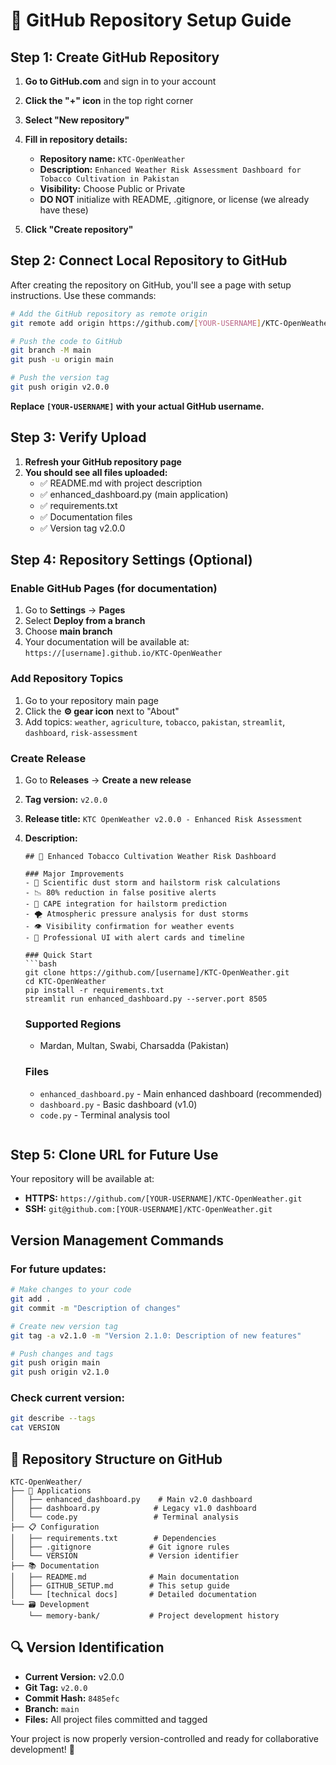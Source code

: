 # 🚀 GitHub Repository Setup Guide

## Step 1: Create GitHub Repository

1. **Go to GitHub.com** and sign in to your account
2. **Click the "+" icon** in the top right corner
3. **Select "New repository"**
4. **Fill in repository details:**
   - **Repository name:** `KTC-OpenWeather`
   - **Description:** `Enhanced Weather Risk Assessment Dashboard for Tobacco Cultivation in Pakistan`
   - **Visibility:** Choose Public or Private
   - **DO NOT** initialize with README, .gitignore, or license (we already have these)

5. **Click "Create repository"**

## Step 2: Connect Local Repository to GitHub

After creating the repository on GitHub, you'll see a page with setup instructions. Use these commands:

```bash
# Add the GitHub repository as remote origin
git remote add origin https://github.com/[YOUR-USERNAME]/KTC-OpenWeather.git

# Push the code to GitHub
git branch -M main
git push -u origin main

# Push the version tag
git push origin v2.0.0
```

**Replace `[YOUR-USERNAME]` with your actual GitHub username.**

## Step 3: Verify Upload

1. **Refresh your GitHub repository page**
2. **You should see all files uploaded:**
   - ✅ README.md with project description
   - ✅ enhanced_dashboard.py (main application)
   - ✅ requirements.txt
   - ✅ Documentation files
   - ✅ Version tag v2.0.0

## Step 4: Repository Settings (Optional)

### Enable GitHub Pages (for documentation)
1. Go to **Settings** → **Pages**
2. Select **Deploy from a branch**
3. Choose **main branch**
4. Your documentation will be available at: `https://[username].github.io/KTC-OpenWeather`

### Add Repository Topics
1. Go to your repository main page
2. Click the **⚙️ gear icon** next to "About"
3. Add topics: `weather`, `agriculture`, `tobacco`, `pakistan`, `streamlit`, `dashboard`, `risk-assessment`

### Create Release
1. Go to **Releases** → **Create a new release**
2. **Tag version:** `v2.0.0`
3. **Release title:** `KTC OpenWeather v2.0.0 - Enhanced Risk Assessment`
4. **Description:**
   ```
   ## 🌾 Enhanced Tobacco Cultivation Weather Risk Dashboard
   
   ### Major Improvements
   - 🔬 Scientific dust storm and hailstorm risk calculations
   - 📉 80% reduction in false positive alerts
   - 🎯 CAPE integration for hailstorm prediction
   - 🌪️ Atmospheric pressure analysis for dust storms
   - 👁️ Visibility confirmation for weather events
   - 🎨 Professional UI with alert cards and timeline
   
   ### Quick Start
   ```bash
   git clone https://github.com/[username]/KTC-OpenWeather.git
   cd KTC-OpenWeather
   pip install -r requirements.txt
   streamlit run enhanced_dashboard.py --server.port 8505
   ```
   
   ### Supported Regions
   - Mardan, Multan, Swabi, Charsadda (Pakistan)
   
   ### Files
   - `enhanced_dashboard.py` - Main enhanced dashboard (recommended)
   - `dashboard.py` - Basic dashboard (v1.0)
   - `code.py` - Terminal analysis tool
   ```

## Step 5: Clone URL for Future Use

Your repository will be available at:
- **HTTPS:** `https://github.com/[YOUR-USERNAME]/KTC-OpenWeather.git`
- **SSH:** `git@github.com:[YOUR-USERNAME]/KTC-OpenWeather.git`

## Version Management Commands

### For future updates:
```bash
# Make changes to your code
git add .
git commit -m "Description of changes"

# Create new version tag
git tag -a v2.1.0 -m "Version 2.1.0: Description of new features"

# Push changes and tags
git push origin main
git push origin v2.1.0
```

### Check current version:
```bash
git describe --tags
cat VERSION
```

## 🎯 Repository Structure on GitHub

```
KTC-OpenWeather/
├── 📱 Applications
│   ├── enhanced_dashboard.py    # Main v2.0 dashboard
│   ├── dashboard.py            # Legacy v1.0 dashboard  
│   └── code.py                 # Terminal analysis
├── 📋 Configuration
│   ├── requirements.txt        # Dependencies
│   ├── .gitignore             # Git ignore rules
│   └── VERSION                # Version identifier
├── 📚 Documentation
│   ├── README.md              # Main documentation
│   ├── GITHUB_SETUP.md        # This setup guide
│   └── [technical docs]       # Detailed documentation
└── 🗃️ Development
    └── memory-bank/           # Project development history
```

## 🔍 Version Identification

- **Current Version:** v2.0.0
- **Git Tag:** `v2.0.0`
- **Commit Hash:** `8485efc`
- **Branch:** `main`
- **Files:** All project files committed and tagged

Your project is now properly version-controlled and ready for collaborative development! 🎉 